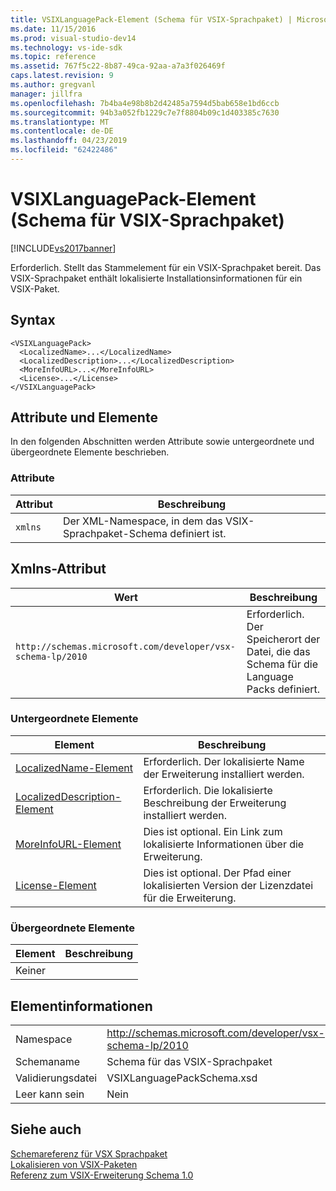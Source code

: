 ```yaml
---
title: VSIXLanguagePack-Element (Schema für VSIX-Sprachpaket) | Microsoft-Dokumentation
ms.date: 11/15/2016
ms.prod: visual-studio-dev14
ms.technology: vs-ide-sdk
ms.topic: reference
ms.assetid: 767f5c22-8b87-49ca-92aa-a7a3f026469f
caps.latest.revision: 9
ms.author: gregvanl
manager: jillfra
ms.openlocfilehash: 7b4ba4e98b8b2d42485a7594d5bab658e1bd6ccb
ms.sourcegitcommit: 94b3a052fb1229c7e7f8804b09c1d403385c7630
ms.translationtype: MT
ms.contentlocale: de-DE
ms.lasthandoff: 04/23/2019
ms.locfileid: "62422486"
---
```

# <a name="vsixlanguagepack-element-vsix-language-pack-schema"></a>VSIXLanguagePack-Element (Schema für VSIX-Sprachpaket)
[!INCLUDE[vs2017banner](../includes/vs2017banner.md)]

Erforderlich. Stellt das Stammelement für ein VSIX-Sprachpaket bereit. Das VSIX-Sprachpaket enthält lokalisierte Installationsinformationen für ein VSIX-Paket.  
  
## <a name="syntax"></a>Syntax  
  
```  
<VSIXLanguagePack>  
  <LocalizedName>...</LocalizedName>  
  <LocalizedDescription>...</LocalizedDescription>  
  <MoreInfoURL>...</MoreInfoURL>  
  <License>...</License>  
</VSIXLanguagePack>  
```  
  
## <a name="attributes-and-elements"></a>Attribute und Elemente  
 In den folgenden Abschnitten werden Attribute sowie untergeordnete und übergeordnete Elemente beschrieben.  
  
### <a name="attributes"></a>Attribute  
  
|Attribut|Beschreibung|  
|---------------|-----------------|  
|`xmlns`|Der XML-Namespace, in dem das VSIX-Sprachpaket-Schema definiert ist.|  
  
## <a name="xmlns-attribute"></a>Xmlns-Attribut  
  
|Wert|Beschreibung|  
|-----------|-----------------|  
|`http://schemas.microsoft.com/developer/vsx-schema-lp/2010`|Erforderlich. Der Speicherort der Datei, die das Schema für die Language Packs definiert.|  
  
### <a name="child-elements"></a>Untergeordnete Elemente  
  
|Element|Beschreibung|  
|-------------|-----------------|  
|[LocalizedName-Element](../extensibility/localizedname-element-vsix-language-pack-schema.md)|Erforderlich. Der lokalisierte Name der Erweiterung installiert werden.|  
|[LocalizedDescription-Element](../extensibility/localizeddescription-element-vsix-language-pack-schema.md)|Erforderlich. Die lokalisierte Beschreibung der Erweiterung installiert werden.|  
|[MoreInfoURL-Element](../extensibility/moreinfourl-element-vsix-language-pack-schema.md)|Dies ist optional. Ein Link zum lokalisierte Informationen über die Erweiterung.|  
|[License-Element](../extensibility/license-element-vsix-language-pack-schema.md)|Dies ist optional. Der Pfad einer lokalisierten Version der Lizenzdatei für die Erweiterung.|  
  
### <a name="parent-elements"></a>Übergeordnete Elemente  
  
|Element|Beschreibung|  
|-------------|-----------------|  
|Keiner||  
  
## <a name="element-information"></a>Elementinformationen  
  
|                 |                                                           |
|-----------------|-----------------------------------------------------------|
|    Namespace    | http://schemas.microsoft.com/developer/vsx-schema-lp/2010 |
|   Schemaname   |                 Schema für das VSIX-Sprachpaket                 |
| Validierungsdatei |                VSIXLanguagePackSchema.xsd                 |
|  Leer kann sein   |                            Nein                             |
  
## <a name="see-also"></a>Siehe auch  
 [Schemareferenz für VSX Sprachpaket](../extensibility/vsx-language-pack-schema-reference.md)   
 [Lokalisieren von VSIX-Paketen](../extensibility/localizing-vsix-packages.md)   
 [Referenz zum VSIX-Erweiterung Schema 1.0](http://msdn.microsoft.com/76e410ec-b1fb-4652-ac98-4a4c52e09a2b)
